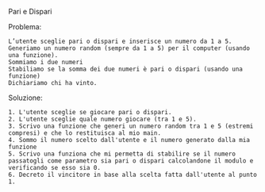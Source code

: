 Pari e Dispari

Problema: 

    L’utente sceglie pari o dispari e inserisce un numero da 1 a 5.
    Generiamo un numero random (sempre da 1 a 5) per il computer (usando una funzione).
    Sommiamo i due numeri
    Stabiliamo se la somma dei due numeri è pari o dispari (usando una funzione)
    Dichiariamo chi ha vinto.

Soluzione:

    1. L'utente sceglie se giocare pari o dispari. 
    2. L'utente sceglie quale numero giocare (tra 1 e 5).
    3. Scrivo una funzione che generi un numero random tra 1 e 5 (estremi compresi) e che lo restituisca al mio main.  
    4. Sommo il numero scelto dall'utente e il numero generato dalla mia funzione
    5. Scrivo una funziona che mi permetta di stabilire se il numero passatogli come parametro sia pari o dispari calcolandone il modulo e verificando se esso sia 0. 
    6. Decreto il vincitore in base alla scelta fatta dall'utente al punto 1.
